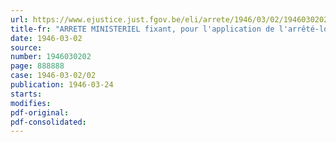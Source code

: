 ```yaml
---
url: https://www.ejustice.just.fgov.be/eli/arrete/1946/03/02/1946030202/justel
title-fr: "ARRETE MINISTERIEL fixant, pour l'application de l'arrêté-loi du 3 janvier 1946 sur les vacances annuelles des travailleurs salariés, la valeur forfaitaire de certains avantages en nature"
date: 1946-03-02
source:
number: 1946030202
page: 888888
case: 1946-03-02/02
publication: 1946-03-24
starts:
modifies:
pdf-original:
pdf-consolidated:
---
```


